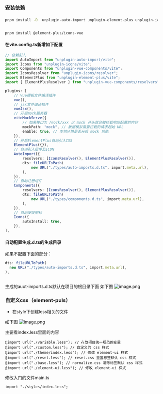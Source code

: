 
### 安装依赖
### 

```bash
pnpm install -D  unplugin-auto-import unplugin-element-plus unplugin-icons unplugin-vue-components


pnpm install @element-plus/icons-vue
```

#### 在vite.config.ts新增如下配置
```typescript
// 依赖引入
import AutoImport from "unplugin-auto-import/vite";
import Icons from "unplugin-icons/vite";
import Components from "unplugin-vue-components/vite";
import IconsResolver from "unplugin-icons/resolver";
import ElementPlus from "unplugin-element-plus/vite";
import { ElementPlusResolver } from "unplugin-vue-components/resolvers";

plugins: [
    // Vue模板文件编译插件
    vue(),
    // jsx文件编译插件
    vueJsx(),
    // 开启mock服务器
    viteMockServe({
        // 如果接口为 /mock/xxx 以 mock 开头就会被拦截响应配置的内容
        mockPath: "mock", // 数据模拟需要拦截的请求起始 URL
        enable: true, // 本地环境是否开启 mock 功能
    }),
    // 开启ElementPlus自动引入CSS
    ElementPlus({}),
    // 自动引入组件及ICON
    AutoImport({
        resolvers: [IconsResolver(), ElementPlusResolver()],
        dts: fileURLToPath(
            new URL("./types/auto-imports.d.ts", import.meta.url),
        ),
    }),
    // 自动注册组件
    Components({
        resolvers: [IconsResolver(), ElementPlusResolver()],
        dts: fileURLToPath(
            new URL("./types/components.d.ts", import.meta.url),
        ),
    }),
    // 自动安装图标
    Icons({
        autoInstall: true,
    }),
],
```
#### 自动配置生成.d.ts的生成目录
如果不配置下面的部分：
```typescript
dts: fileURLToPath(
  new URL("./types/auto-imports.d.ts", import.meta.url),
),
  
```
生成的auot-imports.d.ts默认在项目的根目录下面
如下图
![image.png](https://cdn.nlark.com/yuque/0/2023/png/207857/1698202842986-f560fef6-c221-487a-963c-58ccea818e98.png#averageHue=%232a2e34&clientId=udba31ad9-1a98-4&from=paste&height=596&id=ua89a0f88&originHeight=954&originWidth=2366&originalType=binary&ratio=1.600000023841858&rotation=0&showTitle=false&size=731854&status=done&style=none&taskId=u3e2b79ee-9be5-4ef0-a73c-ae0648fe777&title=&width=1478.749977964908)
### 
### 
### 自定义css（element-puls）

- 在style下创建less相关的文件

如下图
![image.png](https://cdn.nlark.com/yuque/0/2023/png/207857/1698285975650-9f7a4cd9-7907-4942-8b0c-3f969ddefb9a.png#averageHue=%23272b31&clientId=ubf046766-1c45-4&from=paste&height=254&id=ud0aa9b89&originHeight=406&originWidth=708&originalType=binary&ratio=1.600000023841858&rotation=0&showTitle=false&size=103823&status=done&style=none&taskId=u482e467c-b9ac-4d25-9750-bfc47577362&title=&width=442.4999934062363)

主要看index.less里面的内容
```less
@import url("./variable.less"); // 存放项目统一规范的变量
@import url("./custom.less"); // 自定义的 css 样式
@import url("./theme/index.less"); // 修改 element-ui 样式
@import url("./reset.less"); // reset.css 重置标签默认 css 样式
@import url("./base.less"); // normalize.css 清除标签默认 css 样式
@import url("./element-ui.less"); // 修改 element-ui 样式

```
 修改入门的文件main.ts
```less
import "./styles/index.less";
```
